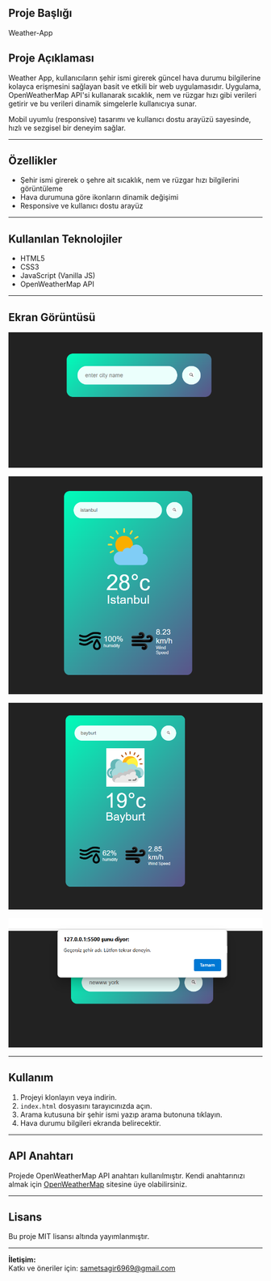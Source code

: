 ## Proje Başlığı
Weather-App

## Proje Açıklaması

Weather App, kullanıcıların şehir ismi girerek güncel hava durumu bilgilerine kolayca erişmesini sağlayan basit ve etkili bir web uygulamasıdır.
Uygulama, OpenWeatherMap API'si kullanarak sıcaklık, nem ve rüzgar hızı gibi verileri getirir ve bu verileri dinamik simgelerle kullanıcıya sunar.

Mobil uyumlu (responsive) tasarımı ve kullanıcı dostu arayüzü sayesinde, hızlı ve sezgisel bir deneyim sağlar.

---

## Özellikler

- Şehir ismi girerek o şehre ait sıcaklık, nem ve rüzgar hızı bilgilerini görüntüleme  
- Hava durumuna göre ikonların dinamik değişimi  
- Responsive ve kullanıcı dostu arayüz  

---

## Kullanılan Teknolojiler

- HTML5  
- CSS3  
- JavaScript (Vanilla JS)  
- OpenWeatherMap API  

---

## Ekran Görüntüsü

![Weather App Ekran Görüntüsü](./images/design-1.png)

![Weather App Ekran Görüntüsü](./images/design-2.png)

![Weather App Ekran Görüntüsü](./images/design-3.png)

![Weather App Ekran Görüntüsü](./images/design-4.png)


---

## Kullanım

1. Projeyi klonlayın veya indirin.  
2. `index.html` dosyasını tarayıcınızda açın.  
3. Arama kutusuna bir şehir ismi yazıp arama butonuna tıklayın.  
4. Hava durumu bilgileri ekranda belirecektir.

---

## API Anahtarı

Projede OpenWeatherMap API anahtarı kullanılmıştır. Kendi anahtarınızı almak için [OpenWeatherMap](https://openweathermap.org/) sitesine üye olabilirsiniz.

---

## Lisans

Bu proje MIT lisansı altında yayımlanmıştır.

---

**İletişim:**  
Katkı ve öneriler için: sametsagir6969@gmail.com

